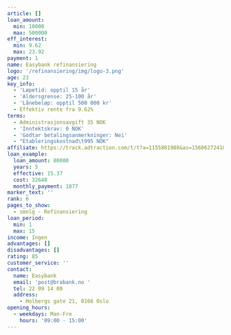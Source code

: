```yaml
---
article: []
loan_amount:
  min: 10000
  max: 500000
eff_interest:
  min: 9.62
  max: 23.92
payment: 1
name: Easybank refinansiering
logo: '/refinansiering/img/logo-3.png'
age: 23
key_info:
  - 'Løpetid: opptil 15 år'
  - 'Aldersgrense: 25-100 år'
  - 'Lånebeløp: opptil 500 000 kr'
  - Effektiv rente fra 9.62%
terms:
  - Administrasjonsavgift 35 NOK
  - 'Inntektskrav: 0 NOK'
  - 'Godtar betalingsanmerkninger: Nei'
  - "Etableringskostnad\t995 NOK"
affiliate: https://track.adtraction.com/t/t?a=1155801988&as=1560627241&t=2&tk=1
loan_example:
  loan_amount: 80000
  years: 5
  effective: 15.37
  cost: 32648
  monthly_payment: 1877
marker_text: ''
rank: 6
pages_to_show:
  - smnlg - Refinansiering
loan_period:
  min: 1
  max: 15
income: Ingen
advantages: []
disadvantages: []
rating: 85
customer_service: ''
contact:
  name: Easybank
  email: 'post@brabank.no '
  tel: 22 99 14 00
  address:
    - Holbergs gate 21, 0166 Oslo
opening_hours:
  - weekdays: Man-Fre
    hours: '09:00 - 15:00'
---
```

